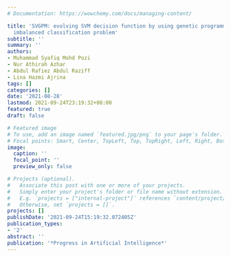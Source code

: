 ```yaml
---
# Documentation: https://wowchemy.com/docs/managing-content/

title: 'SVGPM: evolving SVM decision function by using genetic programming to solve
  imbalanced classification problem'
subtitle: ''
summary: ''
authors:
- Muhammad Syafiq Mohd Pozi
- Nur Athirah Azhar
- Abdul Rafiez Abdul Raziff
- Lina Hazmi Ajrina
tags: []
categories: []
date: '2021-08-28'
lastmod: 2021-09-24T23:19:32+08:00
featured: true
draft: false

# Featured image
# To use, add an image named `featured.jpg/png` to your page's folder.
# Focal points: Smart, Center, TopLeft, Top, TopRight, Left, Right, BottomLeft, Bottom, BottomRight.
image:
  caption: ''
  focal_point: ''
  preview_only: false

# Projects (optional).
#   Associate this post with one or more of your projects.
#   Simply enter your project's folder or file name without extension.
#   E.g. `projects = ["internal-project"]` references `content/project/deep-learning/index.md`.
#   Otherwise, set `projects = []`.
projects: []
publishDate: '2021-09-24T15:19:32.072405Z'
publication_types:
- '2'
abstract: ''
publication: '*Progress in Artificial Intelligence*'
---
```


